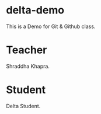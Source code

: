 # delta-demo
This is a Demo for Git & Github class.

# Teacher
Shraddha Khapra.

# Student
Delta Student.